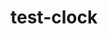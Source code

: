# test-clock

<!-- Планете Темпос сегодня 1000 лет. На календаре 10.01.1001, среда. Поселение было основано в воскресенье. В календаре Темпоса есть небольшие отличия от земного. 12 месяцев по 28 дней. А в феврале високосного года 29. Год считается високосным если он кратен 5, но из тех что кратны 100 високосными будут только те, что кратны 500. Например: 200, 300, 400 - невисокосный, 500 - високосный. Определите какой день недели на Темпосе по любой заданной дате. -->
